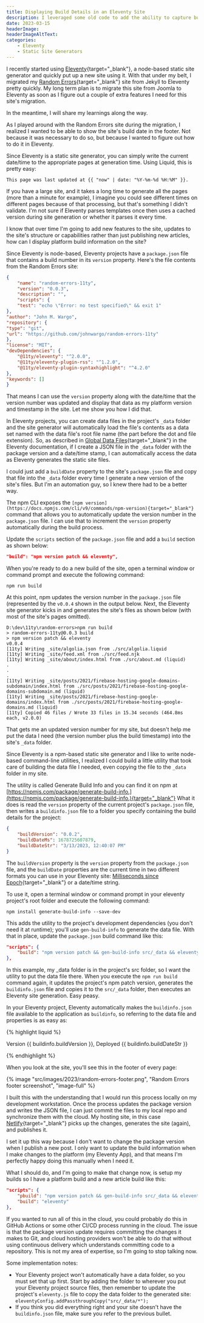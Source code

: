 ```yaml
---
title: Displaying Build Details in an Eleventy Site
description: I leveraged some old code to add the ability to capture build details and save them with a project. In this post, I describe the utility I created that allows you to easily display build information in an Eleventy site.
date: 2023-03-15
headerImage: 
headerImageAltText: 
categories: 
    - Eleventy
    - Static Site Generators
---
```


I recently started using [Eleventy](https://11ty.dev/){target="_blank"}, a node-based static site generator and quickly put up a new site using it. With that under my belt, I migrated my [Random Errors](https://randomerrors.dev/){target="_blank"} site from Jekyll to Eleventy pretty quickly. My long term plan is to migrate this site from Joomla to Eleventy as soon as I figure out a couple of extra features I need for this site's migration.

In the meantime, I will share my learnings along the way.

As I played around with the Random Errors site during the migration, I realized I wanted to be able to show the site's build date in the footer. Not because it was necessary to do so, but because I wanted to figure out how to do it in Eleventy.

Since Eleventy is a static site generator, you can simply write the current date/time to the appropriate pages at generation time. Using Liquid, this is pretty easy:

```text
This page was last updated at {{ "now" | date: "%Y-%m-%d %H:%M" }}.
```

If you have a large site, and it takes a long time to generate all the pages (more than a minute for example), I imagine you could see different times on different pages because of that processing, but that's something I didn't validate. I'm not sure if Eleventy parses templates once then uses a cached version during site generation or whether it parses it every time.

I know that over time I'm going to add new features to the site, updates to the site's structure or capabilities rather than just publishing new articles, how can I display platform build information on the site?

Since Eleventy is node-based, Eleventy projects have a `package.json` file that contains a build number in its `version` property. Here's the file contents from the Random Errors site:

```json
{
    "name": "random-errors-11ty",
    "version": "0.0.3",
    "description": "",
    "scripts": {
    "test": "echo \"Error: no test specified\" && exit 1"
},
"author": "John M. Wargo",
"repository": {
"type": "git",
"url": "https://github.com/johnwargo/random-errors-11ty"
},
"license": "MIT",
"devDependencies": {
    "@11ty/eleventy": "^2.0.0",
    "@11ty/eleventy-plugin-rss": "^1.2.0",
    "@11ty/eleventy-plugin-syntaxhighlight": "^4.2.0"
},
"keywords": []
}
```

That means I can use the `version` property along with the date/time that the version number was updated and display that data as my platform version and timestamp in the site. Let me show you how I did that.

In Eleventy projects, you can create data files in the project's `_data` folder and the site generator will automatically load the file's contents as a data set named with the data file's root file name (the part before the dot and file extension). So, as described in [Global Data Files](https://11ty.dev/docs/data-global){target="_blank"} in the Eleventy documentation, if I create a JSON file in the `_data` folder with the package version and a date/time stamp, I can automatically access the data as Eleventy generates the static site files.

I could just add a `buildDate` property to the site's `package.json` file and copy that file into the `_data` folder every time I generate a new version of the site's files. But I'm an automation guy, so I knew there had to be a better way.

The npm CLI exposes the `[npm version](https://docs.npmjs.com/cli/v9/commands/npm-version){target="_blank"}` command that allows you to automatically update the version number in the `package.json` file. I can use that to increment the `version` property automatically during the build process.

Update the `scripts` section of the `package.json` file and add a `build` section as shown below:

```json
"build": "npm version patch && eleventy",
```

When you're ready to do a new build of the site, open a terminal window or command prompt and execute the following command:

```shell
npm run build
```

At this point, npm updates the version number in the `package.json` file (represented by the `v0.0.4` shown in the output below. Next, the Eleventy site generator kicks in and generates the site's files as shown below (with most of the site's pages omitted).

```text
D:\dev\11ty\random-errors>npm run build
> random-errors-11ty@0.0.3 build
> npm version patch && eleventy
v0.0.4
[11ty] Writing _site/algolia.json from ./src/algolia.liquid
[11ty] Writing _site/feed.xml from ./src/feed.njk
[11ty] Writing _site/about/index.html from ./src/about.md (liquid)
.
.
.
[11ty] Writing _site/posts/2021/firebase-hosting-google-domains-subdomain/index.html from ./src/posts/2021/firebase-hosting-google-domains-subdomain.md (liquid)
[11ty] Writing _site/posts/2021/firebase-hosting-google-domains/index.html from ./src/posts/2021/firebase-hosting-google-domains.md (liquid)
[11ty] Copied 46 files / Wrote 33 files in 15.34 seconds (464.8ms each, v2.0.0)
```

That gets me an updated version number for my site, but doesn't help me put the data I need (the version number plus the build timestamp) into the site's `_data` folder.

Since Eleventy is a npm-based static site generator and I like to write node-based command-line utilities, I realized I could build a little utility that took care of building the data file I needed, even copying the file to the `_data` folder in my site.

The utility is called Generate Build Info and you can find it on npm at [https://npmjs.com/package/generate-build-info.](https://npmjs.com/package/generate-build-info.){target="_blank"} What it does is read the `version` property of the current project's `package.json` file, then writes a `buildinfo.json` file to a folder you specify containing the build details for the project:

```json
{
    "buildVersion": "0.0.2",
    "buildDateMs": 1678725607879,
    "buildDateStr": "3/13/2023, 12:40:07 PM"
}
```

The `buildVersion` property is the `version` property from the `package.json` file, and the `buildDate` properties are the current time in two different formats you can use in your Eleventy site: [Milliseconds since Epoch](https://en.wikipedia.org/wiki/Unix_time){target="_blank"} or a date/time string.

To use it, open a terminal window or command prompt in your eleventy project's root folder and execute the following command:

```shell
npm install generate-build-info --save-dev
```

This adds the utility to the project's development dependencies (you don't need it at runtime); you'll use `gen-build-info` to generate the data file. With that in place, update the `package.json` build command like this:

```json
"scripts": {
    "build": "npm version patch && gen-build-info src/_data && eleventy"
},
```

In this example, my _data folder is in the project's src folder, so I want the utility to put the data file there. When you execute the `npm run build` command again, it updates the project's npm patch version, generates the `buildinfo.json` file and copies it to the `src/_data` folder, then executes an Eleventy site generation. Easy peasy.

In your Eleventy project, Eleventy automatically makes the `buildinfo.json` file available to the application as `buildinfo`, so referring to the data file and properties is as easy as:

{% highlight liquid %}
<p>Version {{ buildinfo.buildVersion }}, Deployed {{ buildinfo.buildDateStr }}</p>
{% endhighlight %}
    
When you look at the site, you'll see this in the footer of every page:

{% image "src/images/2023/random-errors-footer.png", "Random Errors footer screenshot", "image-full" %}

I built this with the understanding that I would run this process locally on my development workstation. Once the process updates the package version and writes the JSON file, I can just commit the files to my local repo and synchronize them with the cloud. My hosting site, in this case [Netlify](https://netlify.com/){target="_blank"} picks up the changes, generates the site (again), and publishes it.

I set it up this way because I don't want to change the package version when I publish a new post. I only want to update the build information when I make changes to the platform (my Eleventy App), and that means I'm perfectly happy doing this manually when I need it.

What I should do, and I'm going to make that change now, is setup my builds so I have a platform build and a new article build like this:

```json
"scripts": {
    "pbuild": "npm version patch && gen-build-info src/_data && eleventy",
    "build": "eleventy"
},
```

If you wanted to run all of this in the cloud, you could probably do this in GitHub Actions or some other CI/CD process running in the cloud. The issue is that the package version update requires committing the changes it makes to Git, and cloud hosting providers won't be able to do that without using continuous delivery which understands committing code to a repository. This is not my area of expertise, so I'm going to stop talking now.

Some implementation notes:

*   Your Eleventy project won't automatically have a data folder, so you must set that up first. Start by adding the folder to wherever you put your Eleventy project source files, then remember to update the project's `eleventy.js` file to copy the data folder to the generated site: `eleventyConfig.addPassthroughCopy("src/_data/*");`
*   If you think you did everything right and your site doesn't have the `buildinfo.json` file, make sure you refer to the previous bullet.